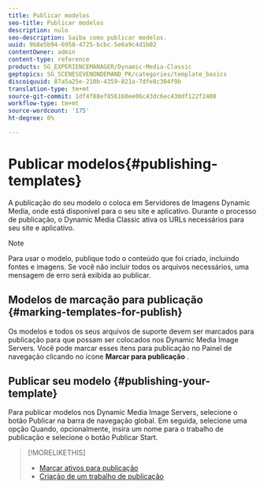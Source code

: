 ```yaml
---
title: Publicar modelos
seo-title: Publicar modelos
description: nulo
seo-description: Saiba como publicar modelos.
uuid: 9b8e5b94-6958-4725-bcbc-5e6a9c4d1b02
contentOwner: admin
content-type: reference
products: SG_EXPERIENCEMANAGER/Dynamic-Media-Classic
geptopics: SG_SCENESEVENONDEMAND_PK/categories/template_basics
discoiquuid: 87a5a25e-210b-4359-821a-7dfe8c304f9b
translation-type: tm+mt
source-git-commit: 1df4f88ef856160ee06c43dc6ec430df122f2408
workflow-type: tm+mt
source-wordcount: '175'
ht-degree: 0%

---
```



# Publicar modelos{#publishing-templates}

A publicação do seu modelo o coloca em Servidores de Imagens Dynamic Media, onde está disponível para o seu site e aplicativo. Durante o processo de publicação, o Dynamic Media Classic ativa os URLs necessários para seu site e aplicativo.

>[!NOTE]
>
>Para usar o modelo, publique todo o conteúdo que foi criado, incluindo fontes e imagens. Se você não incluir todos os arquivos necessários, uma mensagem de erro será exibida ao publicar.

## Modelos de marcação para publicação {#marking-templates-for-publish}

Os modelos e todos os seus arquivos de suporte devem ser marcados para publicação para que possam ser colocados nos Dynamic Media Image Servers. Você pode marcar esses itens para publicação no Painel de navegação clicando no ícone **Marcar para publicação** .

## Publicar seu modelo {#publishing-your-template}

Para publicar modelos nos Dynamic Media Image Servers, selecione o botão Publicar na barra de navegação global. Em seguida, selecione uma opção Quando, opcionalmente, insira um nome para o trabalho de publicação e selecione o botão Publicar Start.

>[!MORELIKETHIS]
>
>* [Marcar ativos para publicação](publishing-files.md#publish_after_uploading)
>* [Criação de um trabalho de publicação](publishing-files.md#creating_a_publish_job)

